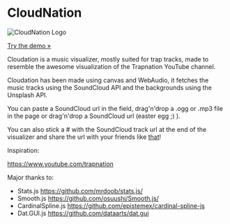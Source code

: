 # CloudNation

![CloudNation Logo](https://raw.githubusercontent.com/stelabouras/cloudnation/master/cloudnation.png)

[Try the demo &raquo;](https://stelabouras.github.io/cloudnation/)

Cloudation is a music visualizer, mostly suited for trap tracks, made to resemble the awesome visualization of the Trapnation YouTube channel.

Cloudation has been made using canvas and WebAudio, it fetches the music tracks using the SoundCloud API and the backgrounds using the Unsplash API.

You can paste a SoundCloud url in the field, drag'n'drop a .ogg or .mp3 file in the page or drag'n'drop a SoundCloud url (easter egg ;) ).

You can also stick a # with the SoundCloud track url at the end of the visualizer and share the url with your friends like [that](https://stelabouras.github.io/cloudnation/#https://soundcloud.com/alltrapnation/5-am)!

Inspiration:

https://www.youtube.com/trapnation

Major thanks to:

* Stats.js https://github.com/mrdoob/stats.js/
* Smooth.js https://github.com/osuushi/Smooth.js/
* CardinalSpline.js https://github.com/epistemex/cardinal-spline-js
* Dat.GUI.js https://github.com/dataarts/dat.gui
